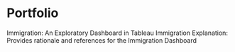 # Portfolio

Immigration: An Exploratory Dashboard in Tableau
Immigration Explanation: Provides rationale and references for the Immigration Dashboard
